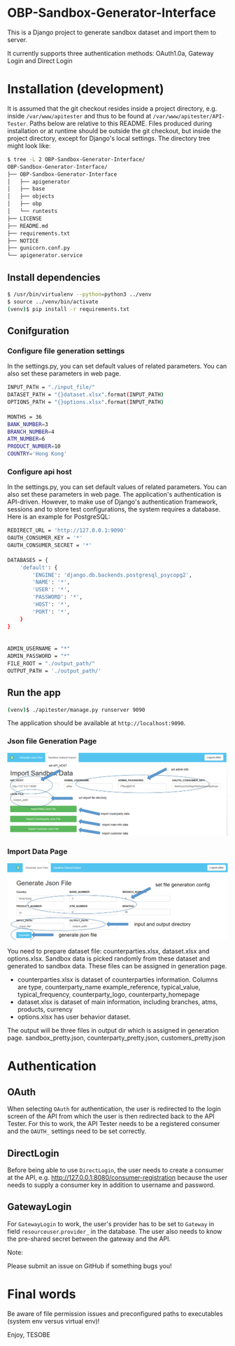 # OBP-Sandbox-Generator-Interface

This is a Django project to generate sandbox dataset and import them to server.

It currently supports three authentication methods: OAuth1.0a, Gateway Login and Direct Login



# Installation (development)

It is assumed that the git checkout resides inside a project directory, e.g. inside `/var/www/apitester` and thus to be found at `/var/www/apitester/API-Tester`.
Paths below are relative to this README. Files produced during installation or at runtime should be outside the git checkout, but inside the project directory, except for Django's local settings. 
The directory tree might look like:

```bash
$ tree -L 2 OBP-Sandbox-Generator-Interface/
OBP-Sandbox-Generator-Interface/
├── OBP-Sandbox-Generator-Interface
│   ├── apigenerator
│   ├── base
│   ├── objects
│   ├── obp
│   └── runtests
├── LICENSE
├── README.md
├── requirements.txt
├── NOTICE
├── gunicorn.conf.py
└── apigenerator.service
```


## Install dependencies

```bash
$ /usr/bin/virtualenv --python=python3 ../venv
$ source ../venv/bin/activate
(venv)$ pip install -r requirements.txt
```

## Conifguration
### Configure file generation settings
In the settings.py, you can set default values of related parameters. You can also set these parameters in web page.
```bash
INPUT_PATH = "./input_file/"
DATASET_PATH = "{}dataset.xlsx".format(INPUT_PATH)
OPTIONS_PATH = "{}options.xlsx".format(INPUT_PATH)

MONTHS = 36
BANK_NUMBER=3
BRANCH_NUMBER=4
ATM_NUMBER=6
PRODUCT_NUMBER=10
COUNTRY='Hong Kong'
```
### Configure api host
In the settings.py, you can set default values of related parameters. You can also set these parameters in web page.
The application's authentication is API-driven. However, to make use of Django's authentication framework, sessions and to store test configurations, the system requires a database. Here is an example for PostgreSQL:

```bash
REDIRECT_URL = 'http://127.0.0.1:9090'
OAUTH_CONSUMER_KEY = '*'
OAUTH_CONSUMER_SECRET = '*'

DATABASES = {
    'default': {
        'ENGINE': 'django.db.backends.postgresql_psycopg2',
        'NAME': '*',
        'USER': '*',
        'PASSWORD': '*',
        'HOST': '*',
        'PORT': '*',
    }
}


ADMIN_USERNAME = "*"
ADMIN_PASSWORD = "*"
FILE_ROOT = "./output_path/"
OUTPUT_PATH = './output_path/'
```

## Run the app

```bash
(venv)$ ./apitester/manage.py runserver 9090
```

The application should be available at `http://localhost:9090`.

### Json file Generation Page
![alt text](Image/page2.png "generate sandbox data")
### Import Data Page
![alt text](Image/page1.png "Import sandbox data")

You need to prepare dataset file: counterparties.xlsx, dataset.xlsx and options.xlsx. Sandbox data is picked 
randomly from these dataset and generated to sandbox data. These files can be assigned in generation page.
- counterparties.xlsx is dataset of counterparties information. Columns are type, counterparty_name	example_reference, 
typical_value, typical_frequency, counterparty_logo, counterparty_homepage
- dataset.xlsx is  dataset of main information, including branches, atms, products, currency
- options.xlsx has user behavior dataset.

The output will be three files in output dir which is assigned in generation page. sandbox_pretty.json, 
counterparty_pretty.json, customers_pretty.json



# Authentication


## OAuth

When selecting `OAuth` for authentication, the user is redirected to the login screen of the API from which the user is then redirected back to the API Tester. For this to work, the API Tester needs to be a registered consumer and the `OAUTH_` settings need to be set correctly.


## DirectLogin

Before being able to use `DirectLogin`, the user needs to create a consumer at the API, e.g. http://127.0.0.1:8080/consumer-registration because the user needs to supply a consumer key in addition to username and password.


## GatewayLogin

For `GatewayLogin` to work, the user's provider has to be set to `Gateway` in field `resourceuser`.`provider_` in the database. The user also needs to know the pre-shared secret between the gateway and the API.

Note: 

Please submit an issue on GitHub if something bugs you! 



# Final words

Be aware of file permission issues and preconfigured paths to executables (system env versus virtual env)!

Enjoy,
 TESOBE
